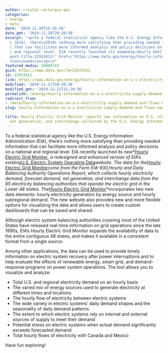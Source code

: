 ```yaml
---
author: crystal-cartergsa-gov
categories:
- energy
- meta
date: '2019-11-20T15:20:58'
date_gmt: '2019-11-20T20:20:58'
excerpt: "<p>To a federal statistical agency like the U.S. Energy Information Administration\
  \ (EIA), there\u2019s nothing more satisfying than providing needed information\
  \ that can facilitate more informed analysis and policy decisions on a national\
  \ and regional level. EIA recently launched its new&nbsp;Hourly &hellip; <a aria-describedby=\"\
  post-title-22933412\" href=\"https://www.data.gov/energy/hourly-information-on-u-s-electricity-supply-demand-and-flows-now-available-from-the-u-s-energy-information-administration/\"\
  >Continued</a></p>\n"
featured_media: 26088743
guid: https://www.data.gov/?p=22933412
id: 22933412
link: https://www.data.gov/energy/hourly-information-on-u-s-electricity-supply-demand-and-flows-now-available-from-the-u-s-energy-information-administration/
modified: '2019-11-21T10:20:36'
modified_gmt: '2019-11-21T15:20:36'
permalink: /energy/hourly-information-on-u-s-electricity-supply-demand-and-flows-now-available-from-the-u-s-energy-information-administration/
redirect_from:
- /meta/hourly-information-on-u-s-electricity-supply-demand-and-flows-now-available-from-the-u-s-energy-information-administration/
slug: hourly-information-on-u-s-electricity-supply-demand-and-flows-now-available-from-the-u-s-energy-information-administration

title: Hourly Electric Grid Monitor reports new information on U.S. electricity demand,
  net generation, and interchange collected by the U.S. Energy Information Administration
---
```


To a federal statistical agency like the U.S. Energy Information Administration (EIA), there’s nothing more satisfying than providing needed information that can facilitate more informed analysis and policy decisions on a national and regional level. EIA recently launched its new*[Hourly Electric Grid Monitor](https://www.eia.gov/beta/electricity/gridmonitor/?src=email)*, a redesigned and enhanced version of EIA’s existing*[U.S. Electric System Operating Data](https://www.eia.gov/realtime_grid/)*website. The data for the*[Hourly Electric Grid Monitor](https://www.eia.gov/beta/electricity/gridmonitor/?src=email)*come from the Form EIA-930,*Hourly and Daily Balancing Authority Operations Report*, which collects hourly electricity demand, forecast demand, net generation, and interchange data from the 65 electricity balancing authorities that operate the electric grid in the Lower 48 states. The*[Hourly Electric Grid Monitor](https://www.eia.gov/beta/electricity/gridmonitor/?src=email)*incorporates two new data elements: hourly electricity generation by energy source and hourly subregional demand. The new website also provides new and more flexible options for visualizing the data and allows users to create custom dashboards that can be saved and shared.

Although electric system balancing authorities covering most of the United States have released real-time information on grid operations since the late 1990s, EIA’s Hourly Electric Grid Monitor expands the availability of data to the entire contiguous 48 states, and makes it available in a consistent format from a single source.

Among other applications, the data can be used to provide timely information on electric system recovery after power interruptions and to help evaluate the effects of renewable energy, smart grid, and demand-response programs on power system operations. The tool allows you to visualize and analyze:

* Total U.S. and regional electricity demand on an hourly basis
* The varied mix of energy sources used to generate electricity at different times and locations
* The hourly flow of electricity between electric systems
* The wide variety in electric systems’ daily demand shapes and the seasonality of daily demand patterns
* The extent to which electric systems rely on internal and external sources of supply to meet their demand
* Potential stress on electric systems when actual demand significantly exceeds forecasted demand
* Total hourly flows of electricity with Canada and Mexico

Have fun exploring!
